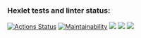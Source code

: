 ### Hexlet tests and linter status:
[![Actions Status](https://github.com/MooNMaN304/python-project-49/actions/workflows/hexlet-check.yml/badge.svg)](https://github.com/MooNMaN304/python-project-49/actions)
[![Maintainability](https://api.codeclimate.com/v1/badges/ec7ee1436db4842256f1/maintainability)](https://codeclimate.com/github/MooNMaN304/python-project-49/maintainability)
<a href="https://asciinema.org/a/1blaYuhx5sxFXxTiHYVdXRzdQ" target="_blank"><img src="https://asciinema.org/a/1blaYuhx5sxFXxTiHYVdXRzdQ.svg" /></a>
<a href="https://asciinema.org/a/661788" target="_blank"><img src="https://asciinema.org/a/661788.svg" /></a>
<a href="https://asciinema.org/a/661862" target="_blank"><img src="https://asciinema.org/a/661862.svg" /></a>
